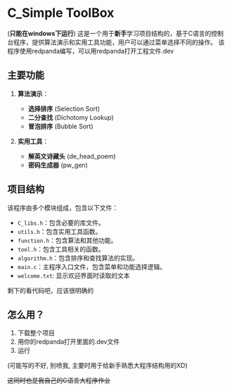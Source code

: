 # C_Simple ToolBox

(__只能在windows下运行__)
这是一个用于**新手**学习项目结构的，基于C语言的控制台程序，提供算法演示和实用工具功能，用户可以通过菜单选择不同的操作。
该程序使用redpanda编写，可以用redpanda打开工程文件.dev

## 主要功能

1. **算法演示**：
   - **选择排序** (Selection Sort)
   - **二分查找** (Dichotomy Lookup)
   - **冒泡排序** (Bubble Sort)

2. **实用工具**：
   - **解英文诗藏头** (de_head_poem)
   - **密码生成器** (pw_gen)

## 项目结构

该程序由多个模块组成，包含以下文件：

- `C_libs.h`：包含必要的库文件。
- `utils.h`：包含实用工具函数。
- `function.h`：包含算法和其他功能。
- `tool.h`：包含工具相关的函数。
- `algorithm.h`：包含排序和查找算法的实现。
- `main.c`：主程序入口文件，包含菜单和功能选择逻辑。
- `welcome.txt`: 显示欢迎界面时读取的文本

剩下的看代码吧，应该很明确的

## 怎么用？

1. 下载整个项目
2. 用你的redpanda打开里面的.dev文件
3. 运行

(可能写的不好, 别喷我, 主要时用于给新手熟悉大程序结构用的XD)

~~这同时也是我自己的C语言大程序作业~~


